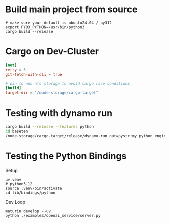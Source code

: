 # Build main project from source

```
# make sure your default is ubuntu24.04 / py312
export PYO3_PYTHON=/usr/bin/python3
cargo build --release
```

# Cargo on Dev-Cluster

```toml  ~/.cargo/config.toml
[net]
retry = 3
git-fetch-with-cli = true

# pin to non nfs storage to avoid cargo race conditions.
[build]
target-dir = "/node-storage/cargo-target"
```

# Testing with dynamo run

```bash
cargo build --release --features python
cd baseten
/node-storage/cargo-target/release/dynamo-run out=pystr:my_python_engine.py in=http --model-name Llama-3.2-1B-Instruct
```

# Testing the Python Bindings

Setup
```
uv venv
# python3.12
source .venv/bin/activate
cd lib/bindings/python
```

Dev Loop
```
maturin develop --uv 
python ./examples/openai_service/server.py 
```


